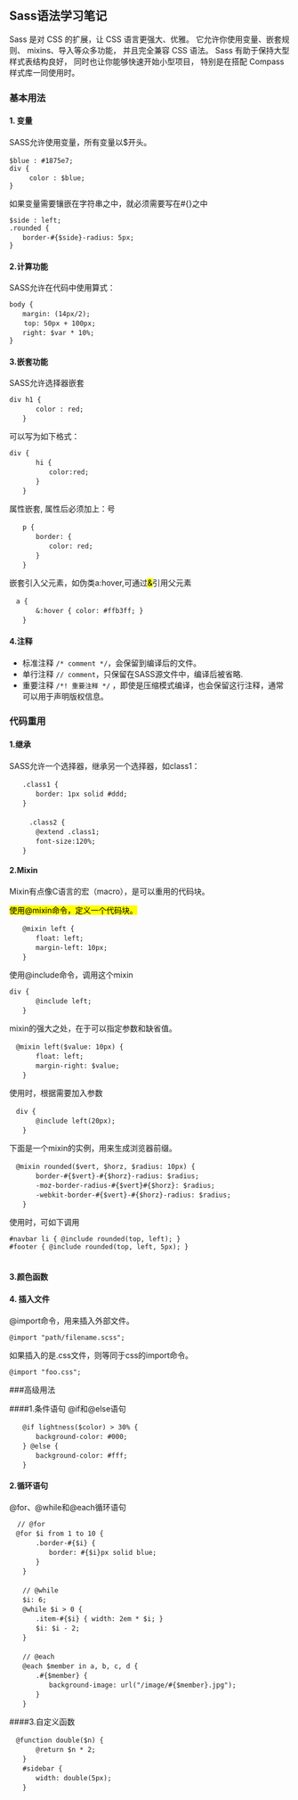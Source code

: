 ## Sass语法学习笔记

Sass 是对 CSS 的扩展，让 CSS 语言更强大、优雅。 它允许你使用变量、嵌套规则、 mixins、导入等众多功能， 并且完全兼容 CSS 语法。 Sass 有助于保持大型样式表结构良好， 同时也让你能够快速开始小型项目， 特别是在搭配 Compass 样式库一同使用时。

### 基本用法

#### 1. 变量
SASS允许使用变量，所有变量以$开头。

```
$blue : #1875e7;　
div {
　　　color : $blue;
}
```
如果变量需要镶嵌在字符串之中，就必须需要写在#{}之中

```　
$side : left;
.rounded {
　　border-#{$side}-radius: 5px;
}
```

#### 2.计算功能

SASS允许在代码中使用算式：

```
body {
　　margin: (14px/2);
　  top: 50px + 100px;
　　right: $var * 10%;
}
```
#### 3.嵌套功能

SASS允许选择器嵌套

```
div h1 {
　　　　color : red;
　　}
```
可以写为如下格式：

```
div {
　　　　hi {
　　　　　　color:red;
　　　　}
　　}
```
属性嵌套, 属性后必须加上：号

```
　　p {
　　　　border: {
　　　　　　color: red;
　　　　}
　　}
```
嵌套引入父元素，如伪类a:hover,可通过<mark>&</mark>引用父元素

```
　a {
　　　　&:hover { color: #ffb3ff; }
　　}
```
#### 4.注释
 - 标准注释 ``` /* comment */ ```，会保留到编译后的文件。
 - 单行注释 ``` // comment ```，只保留在SASS源文件中，编译后被省略.
 - 重要注释 ``` /*! 重要注释 */ ``` ，即使是压缩模式编译，也会保留这行注释，通常可以用于声明版权信息。
   
### 代码重用

#### 1.继承
SASS允许一个选择器，继承另一个选择器，如class1：

```
　　.class1 {
　　　　border: 1px solid #ddd;
　　}
　　
　　　.class2 {
　　　　@extend .class1;
　　　　font-size:120%;
　　}　　
```
#### 2.Mixin

Mixin有点像C语言的宏（macro），是可以重用的代码块。

<mark>使用@mixin命令，定义一个代码块。</mark>

```
　　@mixin left {
　　　　float: left;
　　　　margin-left: 10px;
　　}
```
使用@include命令，调用这个mixin

```
div {
　　　　@include left;
　　}
```
mixin的强大之处，在于可以指定参数和缺省值。

```
　@mixin left($value: 10px) {
　　　　float: left;
　　　　margin-right: $value;
　　}
```
使用时，根据需要加入参数

```
　div {
　　　　@include left(20px);
　　}
```
下面是一个mixin的实例，用来生成浏览器前缀。

```
　@mixin rounded($vert, $horz, $radius: 10px) {
　　　　border-#{$vert}-#{$horz}-radius: $radius;
　　　　-moz-border-radius-#{$vert}#{$horz}: $radius;
　　　　-webkit-border-#{$vert}-#{$horz}-radius: $radius;
　　}
```
使用时，可如下调用

```
#navbar li { @include rounded(top, left); }
#footer { @include rounded(top, left, 5px); }
　　
```
  
#### 3.颜色函数
#### 4. 插入文件
@import命令，用来插入外部文件。

```
@import "path/filename.scss";
```
如果插入的是.css文件，则等同于css的import命令。

```
@import "foo.css";
```
###高级用法

####1.条件语句
@if和@else语句

```
　　@if lightness($color) > 30% {
　　　　background-color: #000;
　　} @else {
　　　　background-color: #fff;
　　}
```
#### 2.循环语句
@for、@while和@each循环语句

```
  // @for
　@for $i from 1 to 10 {
　　　　.border-#{$i} {
　　　　　　border: #{$i}px solid blue;
　　　　}
　　}
　　
　　// @while
　　$i: 6;
　　@while $i > 0 {
　　　　.item-#{$i} { width: 2em * $i; }
　　　　$i: $i - 2;
　　}
　　
　　// @each
　　@each $member in a, b, c, d {
　　　　.#{$member} {
　　　　　　background-image: url("/image/#{$member}.jpg");
　　　　}
　　}
```
####3.自定义函数
```
　@function double($n) {
　　　　@return $n * 2;
　　}
　　#sidebar {
　　　　width: double(5px);
　　}
```
